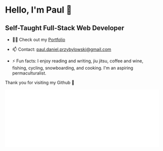 # Hello, I'm Paul 👋

## Self-Taught Full-Stack Web Developer

- 👨‍💻 Check out my [Portfolio](https://paulprzybylowski.github.io/)

- 📫 Contact:  paul.daniel.przybylowski@gmail.com

- ⚡ Fun facts: I enjoy reading and writing, jiu jitsu, coffee and wine, fishing, cycling, snowboarding, and cooking. I'm an aspiring permaculturalist. 

Thank you for visiting my Github 🙏

<img src="animation.svg" alt="" />
